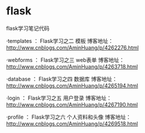 # flask
flask学习笔记代码

·templates ： <a>Flask学习之二 模板</a>     博客地址：http://www.cnblogs.com/AminHuang/p/4262276.html
 
·webforms ：  Flask学习之三 web表单  博客地址：http://www.cnblogs.com/AminHuang/p/4263718.html

·database ：  Flask学习之四 数据库   博客地址：http://www.cnblogs.com/AminHuang/p/4265194.html

·login ：     Flask学习之五 用户登录 博客地址：http://www.cnblogs.com/AminHuang/p/4267190.html

·profile ：   Flask学习之六 个人资料和头像 博客地址：http://www.cnblogs.com/AminHuang/p/4269518.html

